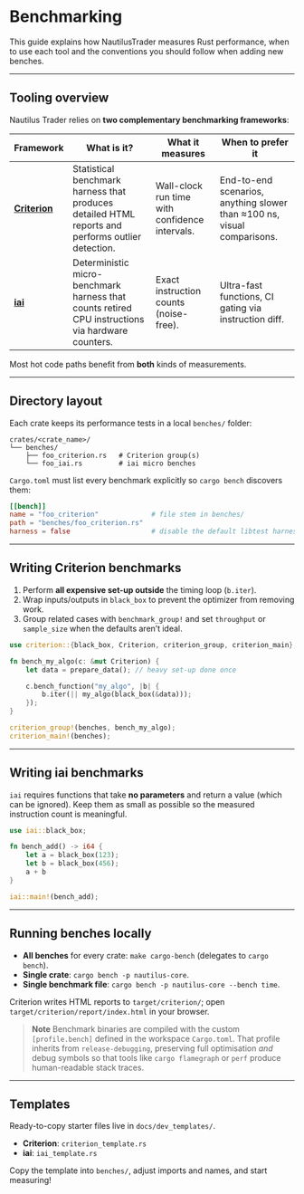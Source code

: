 # Benchmarking

This guide explains how NautilusTrader measures Rust performance, when to
use each tool and the conventions you should follow when adding new benches.

---

## Tooling overview

Nautilus Trader relies on **two complementary benchmarking frameworks**:

| Framework | What is it? | What it measures | When to prefer it |
|-----------|-------------|------------------|-------------------|
| [**Criterion**](https://docs.rs/criterion/latest/criterion/) | Statistical benchmark harness that produces detailed HTML reports and performs outlier detection. | Wall-clock run time with confidence intervals. | End-to-end scenarios, anything slower than ≈100 ns, visual comparisons. |
| [**iai**](https://docs.rs/iai/latest/iai/) | Deterministic micro-benchmark harness that counts retired CPU instructions via hardware counters. | Exact instruction counts (noise-free). | Ultra-fast functions, CI gating via instruction diff. |

Most hot code paths benefit from **both** kinds of measurements.

---

## Directory layout

Each crate keeps its performance tests in a local `benches/` folder:

```text
crates/<crate_name>/
└── benches/
    ├── foo_criterion.rs   # Criterion group(s)
    └── foo_iai.rs         # iai micro benches
```

`Cargo.toml` must list every benchmark explicitly so `cargo bench` discovers
them:

```toml
[[bench]]
name = "foo_criterion"             # file stem in benches/
path = "benches/foo_criterion.rs"
harness = false                    # disable the default libtest harness
```

---

## Writing Criterion benchmarks

1. Perform **all expensive set-up outside** the timing loop (`b.iter`).
2. Wrap inputs/outputs in `black_box` to prevent the optimizer from removing
   work.
3. Group related cases with `benchmark_group!` and set `throughput` or
   `sample_size` when the defaults aren’t ideal.

```rust
use criterion::{black_box, Criterion, criterion_group, criterion_main};

fn bench_my_algo(c: &mut Criterion) {
    let data = prepare_data(); // heavy set-up done once

    c.bench_function("my_algo", |b| {
        b.iter(|| my_algo(black_box(&data)));
    });
}

criterion_group!(benches, bench_my_algo);
criterion_main!(benches);
```

---

## Writing iai benchmarks

`iai` requires functions that take **no parameters** and return a value (which
can be ignored). Keep them as small as possible so the measured instruction
count is meaningful.

```rust
use iai::black_box;

fn bench_add() -> i64 {
    let a = black_box(123);
    let b = black_box(456);
    a + b
}

iai::main!(bench_add);
```

---

## Running benches locally

- **All benches** for every crate: `make cargo-bench` (delegates to `cargo bench`).
- **Single crate**: `cargo bench -p nautilus-core`.
- **Single benchmark file**: `cargo bench -p nautilus-core --bench time`.

Criterion writes HTML reports to `target/criterion/`; open `target/criterion/report/index.html` in your browser.

> **Note** Benchmark binaries are compiled with the custom `[profile.bench]`
> defined in the workspace `Cargo.toml`.  That profile inherits from
> `release-debugging`, preserving full optimisation *and* debug symbols so that
> tools like `cargo flamegraph` or `perf` produce human-readable stack traces.

---

## Templates

Ready-to-copy starter files live in `docs/dev_templates/`.

- **Criterion**: `criterion_template.rs`
- **iai**: `iai_template.rs`

Copy the template into `benches/`, adjust imports and names, and start measuring!
